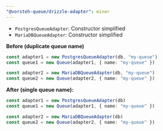 ```yaml
---
"@vorsteh-queue/drizzle-adapter": minor
---
```


- `PostgresQueueAdapter`: Constructor simplified
- `MariaDBQueueAdapter`: Constructor simplified

**Before (duplicate queue name)**

```ts
const adapter1 = new PostgresQueueAdapter(db, "my-queue")
const queue1 = new Queue(adapter1, { name: "my-queue" })

const adapter2 = new MariaDBQueueAdapter(db, "my-queue")
const queue2 = new Queue(adapter2, { name: "my-queue" })
```

**After (single queue name):**

```ts
const adapter1 = new PostgresQueueAdapter(db)
const queue1 = new Queue(adapter1, { name: "my-queue" })

const adapter2 = new MariaDBQueueAdapter(db)
const queue2 = new Queue(adapter2, { name: "my-queue" })
```
